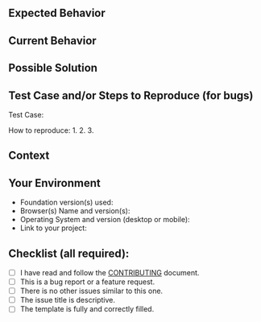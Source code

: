 <!--- --------------------------------------------------------------------- -->
<!---                 Please fill the following template                    -->
<!---                 Your issue may be ignored otherwise                   -->
<!--- --------------------------------------------------------------------- -->
<!---  Only submit here bug or feature requests. For help or questions to   -->
<!---  the community, see the forum: https://foundation.zurb.com/forum      -->

## Expected Behavior
<!--- If describing a bug, tell us what should happen.                      -->
<!--- If suggesting a change/feature, tell us why and how it should work.   -->

## Current Behavior
<!--- If describing a bug, tell us what happens instead.                    -->
<!--- If suggesting a change/feature, explain the difference from           -->
<!--- current behavior.                                                     -->

## Possible Solution
<!--- Not obligatory, but suggest a fix/reason for the bug,                 -->
<!--- or ideas how to implement the addition or change.                     -->

## Test Case and/or Steps to Reproduce (for bugs)
<!--- We highly recommand you to provide a live example of your bug so we   -->
<!--- can reproduce it. You can create a test case with the last Foundation -->
<!--- version by forking https://codepen.io/ncoden/pen/YLzjeq               -->
Test Case: <!-- https://... -->

<!--- If you cannot provide a test case, provide an unambiguous set of      -->
<!--- steps to reproduce, with your code and configuration.                 -->
How to reproduce:
1.
2.
3.

## Context
<!--- How has this issue affected you? What are you trying to accomplish?   -->
<!--- Providing context helps us come up with a solution that is most       -->
<!--- useful in the real world                                              -->

## Your Environment
<!--- Include as many relevant details about the context and environment    -->
<!--- you experienced the bug in. You can also provide logs.                -->
- Foundation version(s) used:
- Browser(s) Name and version(s):
- Operating System and version (desktop or mobile):
- Link to your project:

## Checklist (all required):
<!--- Go over all the following points, and put an `x` in the boxes.        -->
<!--- If you're unsure about any of these, don't hesitate to ask.           -->
- [ ] I have read and follow the [CONTRIBUTING](CONTRIBUTING.md) document.
- [ ] This is a bug report or a feature request.
- [ ] There is no other issues similar to this one.
- [ ] The issue title is descriptive.
- [ ] The template is fully and correctly filled.

<!--- --------------------------------------------------------------------- -->
<!---       For more information, see the CONTRIBUTING.md document          -->
<!---            Thank you for your issue and happy coding ;)               -->
<!--- --------------------------------------------------------------------- -->
